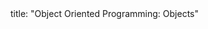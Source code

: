 <frontmatter>
title: "Object Oriented Programming: Objects"
</frontmatter>

<include src="navbar.md" boilerplate />

<include src="container-inPage-asFlat.md" boilerplate />
